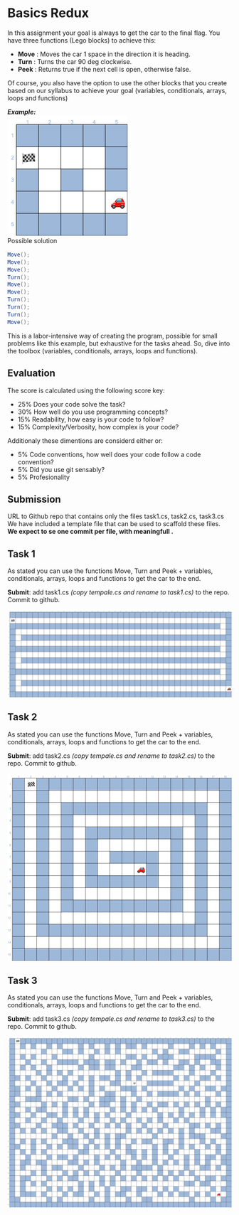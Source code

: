 # Basics Redux

In this assignment your goal is always to get the car to the final flag. 
You have three functions (Lego blocks) to achieve this:

- **Move** : Moves the car 1 space in the direction it is heading. 
- **Turn** : Turns the car 90 deg clockwise. 
- **Peek** : Returns true if the next cell is open, otherwise false. 

Of course, you also have the option to use the other blocks that you create based on our syllabus to achieve your goal (variables, conditionals, arrays, loops and functions)

***Example:***  
![alt](images/eks.png)  
Possible  solution
```csharp
Move();
Move();
Move();
Turn();
Move();
Move();
Turn();
Turn();
Turn();
Move();
```

This is a labor-intensive way of creating the program, possible for small problems like this example, but exhaustive for the tasks ahead. So, dive into the toolbox (variables, conditionals, arrays, loops and functions).

## Evaluation

The score is calculated using the following score key:  

- 25% Does your code solve the task?
- 30% How well do you use programming concepts?
- 15% Readability, how easy is your code to follow?
- 15% Complexity/Verbosity, how complex is your code? 

Additionaly these dimentions are considerd either or: 

- 5% Code conventions, how well does your code follow a code convention?
- 5% Did you use git sensably?  
- 5% Profesionality 

## Submission 

URL to Github repo that contains only the files task1.cs, task2.cs, task3.cs  
We have included a template file that can be used to scaffold these files.  
**We expect to se one commit per file, with meaningfull .**


## Task 1

As stated you can use the functions Move, Turn and Peek + variables, conditionals, arrays, loops and functions to get the car to the end.

**Submit**: add task1.cs *(copy tempale.cs and rename to task1.cs)* to the repo.
Commit to github. 

![alt](images/map1.png)  

## Task 2

As stated you can use the functions Move, Turn and Peek + variables, conditionals, arrays, loops and functions to get the car to the end.

**Submit**: add task2.cs *(copy tempale.cs and rename to task2.cs)* to the repo.
Commit to github. 

![alt](images/map2.png)  

## Task 3

As stated you can use the functions Move, Turn and Peek + variables, conditionals, arrays, loops and functions to get the car to the end.

**Submit**: add task3.cs *(copy tempale.cs and rename to task3.cs)* to the repo.
Commit to github. 

![alt](images/map3.png) 
